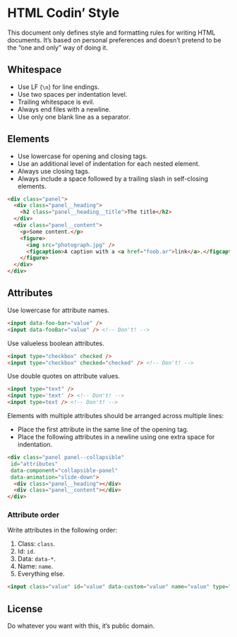 # HTML Codin’ Style

This document only defines style and formatting rules for writing HTML documents.
It’s based on personal preferences and doesn’t pretend to be the “one and only”
way of doing it.

## Whitespace

+ Use LF (`\n`) for line endings.
+ Use two spaces per indentation level.
+ Trailing whitespace is evil.
+ Always end files with a newline.
+ Use only one blank line as a separator.

## Elements

+ Use lowercase for opening and closing tags.
+ Use an additional level of indentation for each nested element.
+ Always use closing tags.
+ Always include a space followed by a trailing slash in self-closing elements.

```html
<div class="panel">
  <div class="panel__heading">
    <h2 class="panel__heading__title">The title</h2>
  </div>
  <div class="panel__content">
    <p>Some content.</p>
    <figure>
      <img src="photograph.jpg" />
      <figcaption>A caption with a <a href="foob.ar">link</a>.</figcaption>
    </figure>
  </div>
</div>
```

## Attributes

Use lowercase for attribute names.

```html
<input data-foo-bar="value" />
<input data-fooBar="value" /> <!-- Don't! -->
```

Use valueless boolean attributes.

```html
<input type="checkbox" checked />
<input type="checkbox" checked="checked" /> <!-- Don't! -->
```

Use double quotes on attribute values.

```html
<input type="text" />
<input type='text' /> <!-- Don't! -->
<input type=text /> <!-- Don't! -->
```

Elements with multiple attributes should be arranged across multiple lines:

+ Place the first attribute in the same line of the opening tag.
+ Place the following attributes in a newline using one extra space
  for indentation.

```html
<div class="panel panel--collapsible"
 id="attributes"
 data-component="collapsible-panel"
 data-animation="slide-down">
  <div class="panel__heading"></div>
  <div class="panel__content"></div>
</div>
```

### Attribute order

Write attributes in the following order:

1. Class: `class`.
2. Id: `id`.
3. Data: `data-*`.
4. Name: `name`.
5. Everything else.

````html
<input class="value" id="value" data-custom="value" name="value" type="value" />
````

## License

Do whatever you want with this, it’s public domain.

